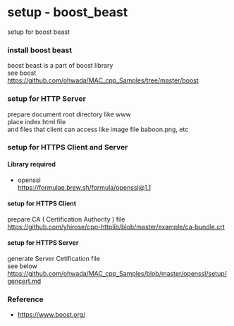 setup - boost_beast
===============

setup for  boost beast <br/>

###  install boost beast 
boost beast is a part of boost library <br/>
see boost <br/>
https://github.com/ohwada/MAC_cpp_Samples/tree/master/boost <br/>


### setup for HTTP Server
prepare document root directory like www  <br/>
place index html file  <br/>
and files that client can access like image file baboon.png, etc  <br/>

### setup for HTTPS Client and Server

#### Library required <br/>
- openssl <br/>
https://formulae.brew.sh/formula/openssl@1.1 <br/>

#### setup for HTTPS Client
 prepare CA ( Certification Authority ) file <br/>
https://github.com/yhirose/cpp-httplib/blob/master/example/ca-bundle.crt <br/>

#### setup for HTTPS Server
generate Server Cetification file <br/>
see below <br/>
https://github.com/ohwada/MAC_cpp_Samples/blob/master/openssl/setup/gencert.md <br/>


### Reference <br/>
- https://www.boost.org/



